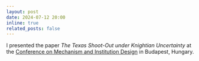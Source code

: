 ```yaml
---
layout: post
date: 2024-07-12 20:00
inline: true
related_posts: false
---
```


I presented the paper *The Texas Shoot-Out under Knightian Uncertainty* at the [Conference on Mechanism and Institution Design](https://www.uni-corvinus.hu/ind/cmid/?lang=en) in Budapest, Hungary.
